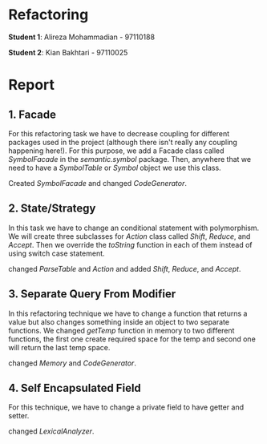 Refactoring
==============

**Student 1**: Alireza Mohammadian - 97110188

**Student 2**: Kian Bakhtari - 97110025

# Report

## 1. Facade

For this refactoring task we have to decrease coupling for different packages used in the project (although there isn't really any coupling happening here!). For this purpose, we add a Facade class called _SymbolFacade_ in the _semantic.symbol_ package. Then, anywhere that we need to have a _SymbolTable_ or _Symbol_ object we use this class.

Created _SymbolFacade_ and changed _CodeGenerator_.

## 2. State/Strategy

In this task we have to change an conditional statement with polymorphism. We will create three subclasses for _Action_ class called _Shift_, _Reduce_, and _Accept_. Then we override the _toString_ function in each of them instead of using switch case statement.

changed _ParseTable_ and _Action_ and added _Shift_, _Reduce_, and _Accept_.

## 3. Separate Query From Modifier

In this refactoring technique we have to change a function that returns a value but also changes something inside an object to two separate functions. We changed _getTemp_ function in memory to two different functions, the first one create required space for the temp and second one will return the last temp space.

changed _Memory_ and _CodeGenerator_.

## 4.  Self Encapsulated Field

For this technique, we have to change a private field to have getter and setter.

changed _LexicalAnalyzer_.


